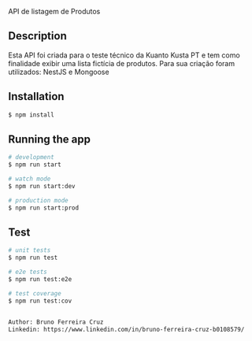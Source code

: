 API de listagem de Produtos

## Description

Esta API foi criada para o teste técnico da Kuanto Kusta PT e tem como finalidade exibir uma lista fictícia de produtos.
Para sua criação foram utilizados:
NestJS e Mongoose

## Installation

```bash
$ npm install
```

## Running the app

```bash
# development
$ npm run start

# watch mode
$ npm run start:dev

# production mode
$ npm run start:prod
```

## Test

```bash
# unit tests
$ npm run test

# e2e tests
$ npm run test:e2e

# test coverage
$ npm run test:cov


Author: Bruno Ferreira Cruz 
Linkedin: https://www.linkedin.com/in/bruno-ferreira-cruz-b0108579/

